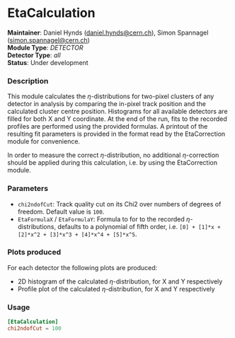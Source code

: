 # EtaCalculation
**Maintainer**: Daniel Hynds (<daniel.hynds@cern.ch>), Simon Spannagel (<simon.spannagel@cern.ch>)  
**Module Type**: *DETECTOR*  
**Detector Type**: *all*  
**Status**: Under development  

### Description
This module calculates the $`\eta`$-distributions for two-pixel clusters of any detector in analysis by comparing the in-pixel track position and the calculated cluster centre position. Histograms for all available detectors are filled for both X and Y coordinate.
At the end of the run, fits to the recorded profiles are performed using the provided formulas. A printout of the resulting fit parameters is provided in the format read by the EtaCorrection module for convenience.

In order to measure the correct $`\eta`$-distribution, no additional $`\eta`$-correction should be applied during this calculation, i.e. by using the EtaCorrection module.

### Parameters
* `chi2ndofCut`: Track quality cut on its Chi2 over numbers of degrees of freedom. Default value is `100`.
* `EtaFormulaX` / `EtaFormulaY`: Formula to for to the recorded $`\eta`$-distributions, defaults to a polynomial of fifth order, i.e. `[0] + [1]*x + [2]*x^2 + [3]*x^3 + [4]*x^4 + [5]*x^5`.

### Plots produced
For each detector the following plots are produced:

* 2D histogram of the calculated $`\eta`$-distribution, for X and Y respectively
* Profile plot of the calculated $`\eta`$-distribution, for X and Y respectively

### Usage
```toml
[EtaCalculation]
chi2ndofCut = 100
```
